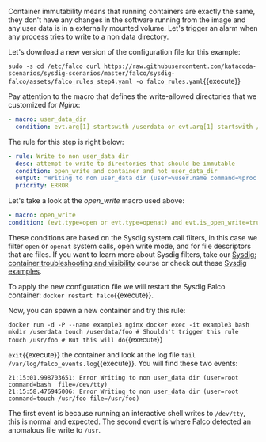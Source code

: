 Container immutability means that running containers are exactly the same, they don't have any changes in the software running from the image and any user data is in a externally mounted volume. Let's trigger an alarm when any process tries to write to a non data directory.

Let's download a new version of the configuration file for this example:

`sudo -s
cd /etc/falco
curl https://raw.githubusercontent.com/katacoda-scenarios/sysdig-scenarios/master/falco/sysdig-falco/assets/falco_rules_step4.yaml -o falco_rules.yaml`{{execute}}

Pay attention to the macro that defines the write-allowed directories that we customized for _Nginx_:

```yaml
- macro: user_data_dir
  condition: evt.arg[1] startswith /userdata or evt.arg[1] startswith /var/log/nginx or evt.arg[1] startswith /var/run/nginx
```

The rule for this step is right below:

```yaml
- rule: Write to non user_data dir
  desc: attempt to write to directories that should be immutable
  condition: open_write and container and not user_data_dir
  output: "Writing to non user_data dir (user=%user.name command=%proc.cmdline file=%fd.name)"
  priority: ERROR
```

Let's take a look at the *open_write* macro used above:

```yaml
- macro: open_write
condition: (evt.type=open or evt.type=openat) and evt.is_open_write=true and fd.typechar='f'
```

These conditions are based on the Sysdig system call filters, in this case we filter `open` or `openat` system calls, open write mode, and for file descriptors that are files. If you want to learn more about Sysdig filters, take our [Sysdig: container troubleshooting and visibility](https://katacoda.com/sysdig/scenarios/sysdig-container-visibility) course or check out these [Sysdig examples](https://github.com/draios/sysdig/wiki/Sysdig-Examples).

To apply the new configuration file we will restart the Sysdig Falco container: `docker restart falco`{{execute}}.

Now, you can spawn a new container and try this rule:

`docker run -d -P --name example3 nginx
docker exec -it example3 bash
mkdir /userdata
touch /userdata/foo # Shouldn't trigger this rule
touch /usr/foo # But this will do`{{execute}}

`exit`{{execute}} the container and look at the log file `tail /var/log/falco_events.log`{{execute}}. You will find these two events:

```log
21:15:01.998703651: Error Writing to non user_data dir (user=root command=bash  file=/dev/tty)
21:15:58.476945006: Error Writing to non user_data dir (user=root command=touch /usr/foo file=/usr/foo)
```

The first event is because running an interactive shell writes to `/dev/tty`, this is normal and expected. The second event is where Falco detected an anomalous file write to `/usr`.
